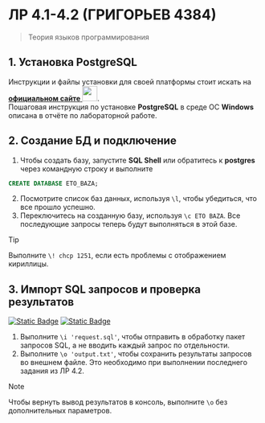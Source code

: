# ЛР 4.1-4.2 (ГРИГОРЬЕВ 4384)
> Теория языков программирования
## 1. Установка PostgreSQL
Инструкции и файлы установки для своей платформы стоит искать на <a href="https://www.postgresql.org/download/" target="_blank">**официальном сайте** <img src="https://upload.wikimedia.org/wikipedia/commons/2/29/Postgresql_elephant.svg" width="30px"></a>.<br>
Пошаговая инструкция по установке **PostgreSQL** в среде ОС **Windows** описана в отчёте по лабораторной работе.

## 2. Создание БД и подключение
1. Чтобы создать базу, запустите **SQL Shell** или обратитесь к **postgres** через командную строку и выполните
```sql
CREATE DATABASE ETO_BAZA;
```
2. Посмотрите список баз данных, используя `\l`, чтобы убедиться, что все прошло успешно.
1. Переключитесь на созданную базу, используя `\c ETO BAZA`. Все последующие запросы теперь будут выполняться в этой базе.
> [!TIP]
> Выполните `\! chcp 1251`, если есть проблемы с отображением кириллицы.

## 3. Импорт SQL запросов и проверка результатов
<a href="https://github.com/brabrobri/LABS-4.1-4.2-GRIGOREV-4384/blob/main/request.sql" target="_blank"><img alt="Static Badge" src="https://img.shields.io/badge/request-.sql-cornflowerblue"></a> <a href="https://github.com/brabrobri/LABS-4.1-4.2-GRIGOREV-4384/blob/main/output.txt" target="_blank"><img alt="Static Badge" src="https://img.shields.io/badge/output-.txt-limegreen"></a>
1. Выполните `\i 'request.sql'`, чтобы отправить в обработку пакет запросов SQL, а не вводить каждый запрос по отдельности.
1. Выполните `\o 'output.txt'`, чтобы сохранить результаты запросов во внешнем файле. Это необходимо при выполнении последнего задания из ЛР 4.2.
> [!NOTE]
> Чтобы вернуть вывод результатов в консоль, выполните `\o` без дополнительных параметров.


